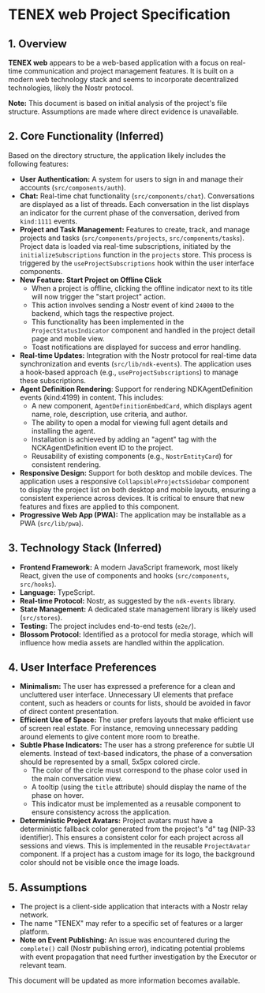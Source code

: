 # TENEX web Project Specification

## 1. Overview

**TENEX web** appears to be a web-based application with a focus on real-time communication and project management features. It is built on a modern web technology stack and seems to incorporate decentralized technologies, likely the Nostr protocol.

**Note:** This document is based on initial analysis of the project's file structure. Assumptions are made where direct evidence is unavailable.

## 2. Core Functionality (Inferred)

Based on the directory structure, the application likely includes the following features:

*   **User Authentication:** A system for users to sign in and manage their accounts (`src/components/auth`).
*   **Chat:** Real-time chat functionality (`src/components/chat`). Conversations are displayed as a list of threads. Each conversation in the list displays an indicator for the current phase of the conversation, derived from `kind:1111` events.
*   **Project and Task Management:** Features to create, track, and manage projects and tasks (`src/components/projects`, `src/components/tasks`). Project data is loaded via real-time subscriptions, initiated by the `initializeSubscriptions` function in the `projects` store. This process is triggered by the `useProjectSubscriptions` hook within the user interface components.
*   **New Feature: Start Project on Offline Click**
    *   When a project is offline, clicking the offline indicator next to its title will now trigger the "start project" action.
    *   This action involves sending a Nostr event of kind `24000` to the backend, which tags the respective project.
    *   This functionality has been implemented in the `ProjectStatusIndicator` component and handled in the project detail page and mobile view.
    *   Toast notifications are displayed for success and error handling.
*   **Real-time Updates:** Integration with the Nostr protocol for real-time data synchronization and events (`src/lib/ndk-events`). The application uses a hook-based approach (e.g., `useProjectSubscriptions`) to manage these subscriptions.
*   **Agent Definition Rendering**: Support for rendering NDKAgentDefinition events (kind:4199) in content. This includes:
    *   A new component, `AgentDefinitionEmbedCard`, which displays agent name, role, description, use criteria, and author.
    *   The ability to open a modal for viewing full agent details and installing the agent.
    *   Installation is achieved by adding an "agent" tag with the NCKAgentDefinition event ID to the project.
    *   Reusability of existing components (e.g., `NostrEntityCard`) for consistent rendering.
*   **Responsive Design:** Support for both desktop and mobile devices. The application uses a responsive `CollapsibleProjectsSidebar` component to display the project list on both desktop and mobile layouts, ensuring a consistent experience across devices. It is critical to ensure that new features and fixes are applied to this component.
*   **Progressive Web App (PWA):** The application may be installable as a PWA (`src/lib/pwa`).

## 3. Technology Stack (Inferred)

*   **Frontend Framework:** A modern JavaScript framework, most likely React, given the use of components and hooks (`src/components`, `src/hooks`).
*   **Language:** TypeScript.
*   **Real-time Protocol:** Nostr, as suggested by the `ndk-events` library.
*   **State Management:** A dedicated state management library is likely used (`src/stores`).
*   **Testing:** The project includes end-to-end tests (`e2e/`).
*   **Blossom Protocol:** Identified as a protocol for media storage, which will influence how media assets are handled within the application.

## 4. User Interface Preferences

*   **Minimalism:** The user has expressed a preference for a clean and uncluttered user interface. Unnecessary UI elements that preface content, such as headers or counts for lists, should be avoided in favor of direct content presentation.
*   **Efficient Use of Space:** The user prefers layouts that make efficient use of screen real estate. For instance, removing unnecessary padding around elements to give content more room to breathe.
*   **Subtle Phase Indicators:** The user has a strong preference for subtle UI elements. Instead of text-based indicators, the phase of a conversation should be represented by a small, 5x5px colored circle.
    *   The color of the circle must correspond to the phase color used in the main conversation view.
    *   A tooltip (using the `title` attribute) should display the name of the phase on hover.
    *   This indicator must be implemented as a reusable component to ensure consistency across the application.
*   **Deterministic Project Avatars:** Project avatars must have a deterministic fallback color generated from the project's "d" tag (NIP-33 identifier). This ensures a consistent color for each project across all sessions and views. This is implemented in the reusable `ProjectAvatar` component. If a project has a custom image for its logo, the background color should not be visible once the image loads.

## 5. Assumptions

*   The project is a client-side application that interacts with a Nostr relay network.
*   The name "TENEX" may refer to a specific set of features or a larger platform.
*   **Note on Event Publishing:** An issue was encountered during the `complete()` call (Nostr publishing error), indicating potential problems with event propagation that need further investigation by the Executor or relevant team.

This document will be updated as more information becomes available.